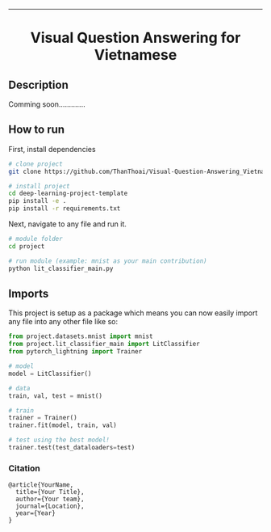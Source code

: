 <!-- # Visual-Question-Answering_Vietnamese

## Dataset
Sử dụng bộ dataset của [VQA] (https://visualqa.org/)

Sử dụng câu lệnh để download bộ dữ liệu: 

    chmod +x download.sh
    ./download.sh
    
Chuyển dữ liệu từ tiếng anh sang Tiếng Viêt:

Cây thư mục data:

    ./data: 
        |--train:
        |   |----v2_Annotations_Train_mscoco.json
        |   |----v2_Questions_Train_mscoco.json
        |   |----v2_Complementary_Pairs_Train_mscoco.json 
        |
        |
        |--val:
        |   |----v2_Annotations_Val_mscoco.json
        |   |----v2_Questions_Val_mscoco.json
        |   |----v2_Complementary_Pairs_Val_mscoco.json
        |
        |
        |--test:
        |   |----v2_Questions_Test_mscoco.json
    
Chạy lệnh để dịch dữ liệu:

    python3 trans.py
        

## Model
Project đang hướng tới việc áp dụng 2 model là **MCAN** (https://arxiv.org/abs/1906.10770) và **Oscar** (https://arxiv.org/abs/2004.06165).

## Tiền xử lý dữ liệu.
* Hình ảnh: Sử dụng phương pháp **Bottom up attention** (https://arxiv.org/pdf/1707.07998.pdf).
* Text: Sử dụng các phương pháp như **Word2Vec**, **Fasttext**, ...
 -->

<!-- ### Comming soon .......... -->
<!-- 
### Deep learning project seed
Use this seed to start new deep learning / ML projects.

- Built in setup.py
- Built in requirements
- Examples with MNIST
- Badges
- Bibtex

#### Goals  
The goal of this seed is to structure ML paper-code the same so that work can easily be extended and replicated.   

### DELETE EVERYTHING ABOVE FOR YOUR PROJECT   -->
 
---

<div align="center">    
 
# Visual Question Answering for Vietnamese     

<!-- [![Paper](http://img.shields.io/badge/paper-arxiv.1001.2234-B31B1B.svg)](https://www.nature.com/articles/nature14539)
[![Conference](http://img.shields.io/badge/NeurIPS-2019-4b44ce.svg)](https://papers.nips.cc/book/advances-in-neural-information-processing-systems-31-2018)
[![Conference](http://img.shields.io/badge/ICLR-2019-4b44ce.svg)](https://papers.nips.cc/book/advances-in-neural-information-processing-systems-31-2018)
[![Conference](http://img.shields.io/badge/AnyConference-year-4b44ce.svg)](https://papers.nips.cc/book/advances-in-neural-information-processing-systems-31-2018)   -->
<!--
ARXIV   
[![Paper](http://img.shields.io/badge/arxiv-math.co:1480.1111-B31B1B.svg)](https://www.nature.com/articles/nature14539)
-->
<!-- ![CI testing](https://github.com/PyTorchLightning/deep-learning-project-template/workflows/CI%20testing/badge.svg?branch=master&event=push) -->


<!--  
Conference   
-->   
</div>
 
## Description   

Comming soon.............

## How to run   
First, install dependencies   
```bash
# clone project   
git clone https://github.com/ThanThoai/Visual-Question-Answering_Vietnamese

# install project   
cd deep-learning-project-template 
pip install -e .   
pip install -r requirements.txt
 ```   
 Next, navigate to any file and run it.   
 ```bash
# module folder
cd project

# run module (example: mnist as your main contribution)   
python lit_classifier_main.py    
```

## Imports
This project is setup as a package which means you can now easily import any file into any other file like so:
```python
from project.datasets.mnist import mnist
from project.lit_classifier_main import LitClassifier
from pytorch_lightning import Trainer

# model
model = LitClassifier()

# data
train, val, test = mnist()

# train
trainer = Trainer()
trainer.fit(model, train, val)

# test using the best model!
trainer.test(test_dataloaders=test)
```

### Citation   
```
@article{YourName,
  title={Your Title},
  author={Your team},
  journal={Location},
  year={Year}
}
```